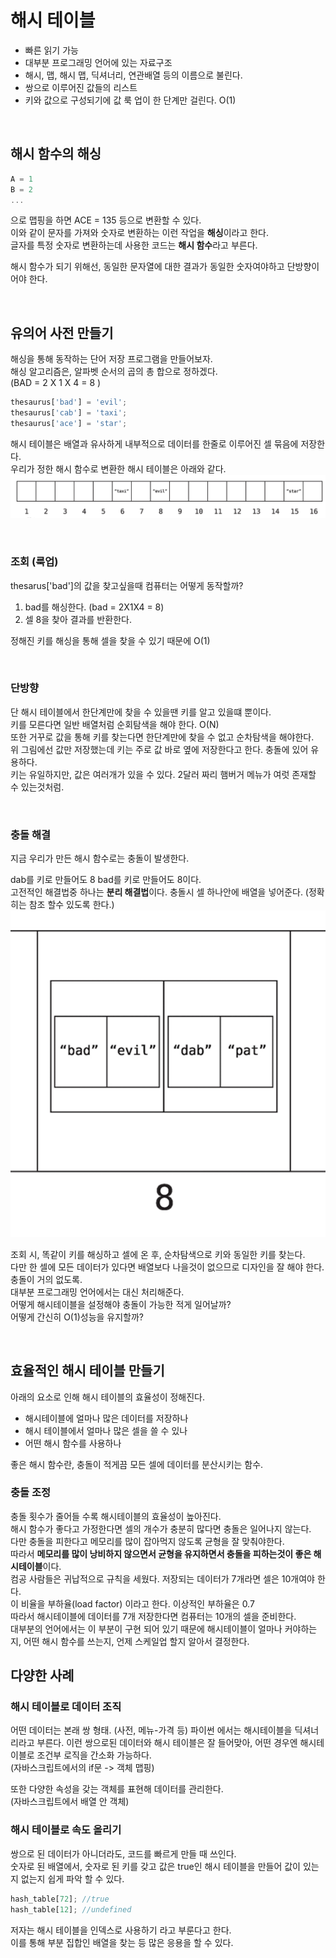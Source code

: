 # 해시 테이블

- 빠른 읽기 가능
- 대부분 프로그래밍 언어에 있는 자료구조
- 해시, 맵, 해시 맵, 딕셔너리, 연관배열 등의 이름으로 불린다.
- 쌍으로 이루어진 값들의 리스트
- 키와 값으로 구성되기에 값 룩 업이 한 단계만 걸린다. O(1)

<br>

## 해시 함수의 해싱

```jsx
A = 1
B = 2
...
```

으로 맵핑을 하면 ACE = 135 등으로 변환할 수 있다.  
이와 같이 문자를 가져와 숫자로 변환하는 이런 작업을 **해싱**이라고 한다.  
글자를 특정 숫자로 변환하는데 사용한 코드는 **해시 함수**라고 부른다.

해시 함수가 되기 위해선, 동일한 문자열에 대한 결과가 동일한 숫자여야하고 단방향이어야 한다.

<br>

## 유의어 사전 만들기

해싱을 통해 동작하는 단어 저장 프로그램을 만들어보자.  
해싱 알고리즘은, 알파벳 순서의 곱의 총 합으로 정하겠다.  
(BAD = 2 X 1 X 4 = 8 )

```jsx
thesaurus['bad'] = 'evil';
thesaurus['cab'] = 'taxi';
thesaurus['ace'] = 'star';
```

해시 테이블은 배열과 유사하게 내부적으로 데이터를 한줄로 이루어진 셀 묶음에 저장한다.  
우리가 정한 해시 함수로 변환한 해시 테이블은 아래와 같다.  
![the](./thesaurus.png)

<br>

### 조회 (룩업)

thesarus['bad']의 값을 찾고싶을때 컴퓨터는 어떻게 동작할까?

1. bad를 해싱한다. (bad = 2X1X4 = 8)
2. 셀 8을 찾아 결과를 반환한다.

정해진 키를 해싱을 통해 셀을 찾을 수 있기 때문에 O(1)

<br>

### 단방향

단 해시 테이블에서 한단계만에 찾을 수 있을땐 키를 알고 있을떄 뿐이다.  
키를 모른다면 일반 배열처럼 순회탐색을 해야 한다. O(N)  
또한 거꾸로 값을 통해 키를 찾는다면 한단계만에 찾을 수 없고 순차탐색을 해야한다.  
위 그림에선 값만 저장했는데 키는 주로 값 바로 옆에 저장한다고 한다. 충돌에 있어 유용하다.  
키는 유일하지만, 값은 여러개가 있을 수 있다. 2달러 짜리 햄버거 메뉴가 여럿 존재할 수 있는것처럼.

<br>

### 충돌 해결

지금 우리가 만든 해시 함수로는 충돌이 발생한다.

dab를 키로 만들어도 8 bad를 키로 만들어도 8이다.  
고전적인 해결법중 하나는 **분리 해결법**이다. 충돌시 셀 하나안에 배열을 넣어준다. (정확히는 참조 할수 있도록 한다.)  
![collision](./collision.png)

조회 시, 똑같이 키를 해싱하고 셀에 온 후, 순차탐색으로 키와 동일한 키를 찾는다.  
다만 한 셀에 모든 데이터가 있다면 배열보다 나을것이 없으므로 디자인을 잘 해야 한다. 충돌이 거의 없도록.  
대부분 프로그래밍 언어에서는 대신 처리해준다.  
어떻게 해시테이블을 설정해야 충돌이 가능한 적게 일어날까?  
어떻게 간신히 O(1)성능을 유지할까?

<br>

## 효율적인 해시 테이블 만들기

아래의 요소로 인해 해시 테이블의 효율성이 정해진다.

- 해시테이블에 얼마나 많은 데이터를 저장하나
- 해시 테이블에서 얼마나 많은 셀을 쓸 수 있나
- 어떤 해시 함수를 사용하나

좋은 해시 함수란, 충돌이 적게끔 모든 셀에 데이터를 분산시키는 함수.

### 충돌 조정

충돌 횟수가 줄어들 수록 해시테이블의 효율성이 높아진다.  
해시 함수가 좋다고 가정한다면 셀의 개수가 충분히 많다면 충돌은 일어나지 않는다.  
다만 충돌을 피한다고 메모리를 많이 잡아먹지 않도록 균형을 잘 맞춰야한다.  
따라서 **메모리를 많이 낭비하지 않으면서 균형을 유지하면서 충돌을 피하는것이 좋은 해시테이블**이다.  
컴공 사람들은 귀납적으로 규칙을 세웠다. 저장되는 데이터가 7개라면 셀은 10개여야 한다.  
이 비율을 부하율(load factor) 이라고 한다. 이상적인 부하율은 0.7  
따라서 해시테이블에 데이터를 7개 저장한다면 컴퓨터는 10개의 셀을 준비한다.  
대부분의 언어에서는 이 부분이 구현 되어 있기 때문에 해시테이블이 얼마나 커야하는지, 어떤 해시 함수를 쓰는지, 언제 스케일업 할지 알아서 결정한다.

## 다양한 사례

### 해시 테이블로 데이터 조직

어떤 데이터는 본래 쌍 형태. (사전, 메뉴-가격 등) 파이썬 에서는 해시테이블을 딕셔너리라고 부른다. 이런 쌍으로된 데이터와 해시 테이블은 잘 들어맞아, 어떤 경우엔 해시테이블로 조건부 로직을 간소화 가능하다.  
(자바스크립트에서의 if문 -> 객체 맵핑)

또한 다양한 속성을 갖는 객체를 표현해 데이터를 관리한다.  
(자바스크립트에서 배열 안 객체)

### 해시 테이블로 속도 올리기

쌍으로 된 데이터가 아니더라도, 코드를 빠르게 만들 때 쓰인다.  
숫자로 된 배열에서, 숫자로 된 키를 갖고 값은 true인 해시 테이블을 만들어 값이 있는지 없는지 쉽게 파악 할 수 있다.

```jsx
hash_table[72]; //true
hash_table[12]; //undefined
```

저자는 해시 테이블을 인덱스로 사용하기 라고 부룬다고 한다.  
이를 통해 부분 집합인 배열을 찾는 등 많은 응용을 할 수 있다.
